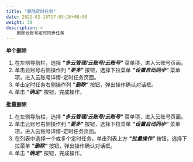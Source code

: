 ```yaml
---
title: "删除定时任务"
date: 2022-02-18T17:03:26+08:00
weight: 30
description: >
    删除云账号定时同步任务
---
```


**单个删除**

1. 在左侧导航栏，选择 **_"多云管理/云账号/云账号"_** 菜单项，进入云账号页面。
2. 单击云账号右侧操作列 **_"更多"_** 按钮，选择下拉菜单 **_"设置自动同步"_** 菜单项，进入云账号详情-定时任务页面。
3. 单击定时任务右侧操作列 **_"删除"_** 按钮，弹出操作确认对话框。
4. 单击 **_"确定"_** 按钮，完成操作。


**批量删除**

1. 在左侧导航栏，选择 **_"多云管理/云账号/云账号"_** 菜单项，进入云账号页面。
2. 单击云账号右侧操作列 **_"更多"_** 按钮，选择下拉菜单 **_"设置自动同步"_** 菜单项，进入云账号详情-定时任务页面。
3. 在列表中选择一个或多个定时任务，单击列表上方 **_"批量操作"_** 按钮，选择下拉菜单 **_"删除"_** 按钮，弹出操作确认对话框。
4. 单击 **_"确定"_** 按钮，完成操作。